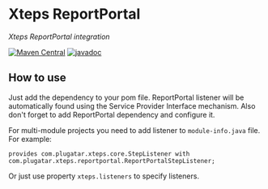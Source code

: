 # Xteps ReportPortal

*Xteps ReportPortal integration*

[![Maven Central](https://maven-badges.herokuapp.com/maven-central/com.plugatar.xteps/xteps-reportportal/badge.svg)](https://maven-badges.herokuapp.com/maven-central/com.plugatar.xteps/xteps-reportportal)
[![javadoc](https://javadoc.io/badge2/com.plugatar.xteps/xteps-reportportal/javadoc.svg)](https://javadoc.io/doc/com.plugatar.xteps/xteps-reportportal)

## How to use

Just add the dependency to your pom file. ReportPortal listener will be automatically found using the Service Provider
Interface mechanism. Also don't forget to add ReportPortal dependency and configure it.

For multi-module projects you need to add listener to `module-info.java` file. For example:
```
provides com.plugatar.xteps.core.StepListener with com.plugatar.xteps.reportportal.ReportPortalStepListener;
```
Or just use property `xteps.listeners` to specify listeners.
